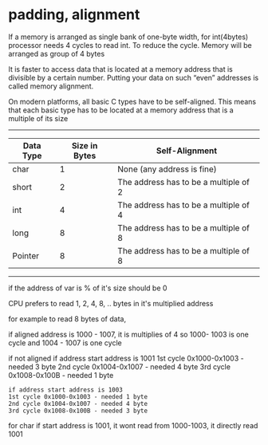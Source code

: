 # padding, alignment

If a memory is arranged as single bank of one-byte width, for int(4bytes) processor needs 4 cycles to read int.
To reduce the cycle. Memory will be arranged as group of 4 bytes

It is faster to access data that is located at a memory address that is divisible by a certain number. Putting your data on such “even” addresses is called memory alignment.

On modern platforms, all basic C types have to be self-aligned. This means that each basic type has to be located at a memory address that is a multiple of its size

--------------------------------------------------------------------
|Data Type |Size in Bytes  |Self-Alignment                         |
|----------|---------------|---------------------------------------|
|char	   |1	           | None (any address is fine)            |
|short	   |2	           | The address has to be a multiple of 2 |
|int	   |4	           | The address has to be a multiple of 4 |
|long	   |8	           | The address has to be a multiple of 8 |
|Pointer   |8	           | The address has to be a multiple of 8 |
--------------------------------------------------------------------

if the address of var is % of it's size should be 0

CPU prefers to read 1, 2, 4, 8, .. bytes in it's multiplied address

for example to read 8 bytes of data, 

if aligned
    address is 1000 - 1007, it is multiplies of 4
    so 1000- 1003 is one cycle and 1004 - 1007 is one cycle

if not aligned
    if address start address is 1001
    1st cycle 0x1000-0x1003 - needed 3 byte
    2nd cycle 0x1004-0x1007 - needed 4 byte
    3rd cycle 0x1008-0x100B - needed 1 byte

    if address start address is 1003
    1st cycle 0x1000-0x1003 - needed 1 byte
    2nd cycle 0x1004-0x1007 - needed 4 byte
    3rd cycle 0x1008-0x100B - needed 3 byte

for char if start address is 1001, it wont read from 1000-1003, it directly read 1001
